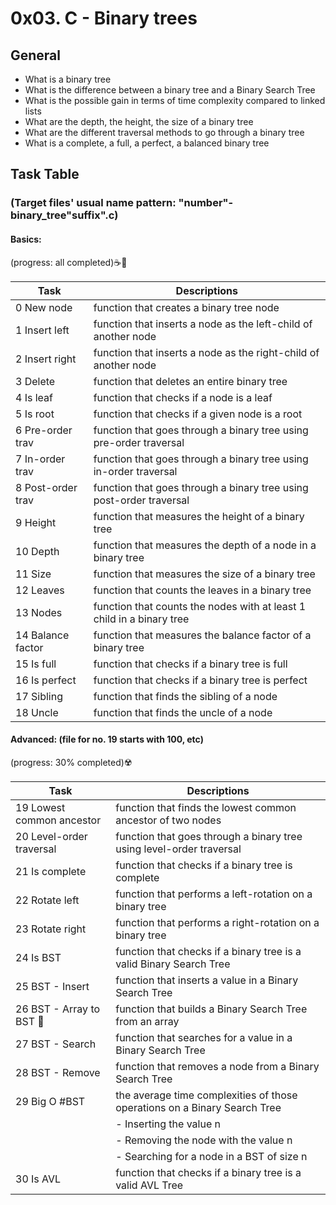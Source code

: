 # 0x03. C - Binary trees
## General
- What is a binary tree
- What is the difference between a binary tree and a Binary Search Tree
- What is the possible gain in terms of time complexity compared to linked lists
- What are the depth, the height, the size of a binary tree
- What are the different traversal methods to go through a binary tree
- What is a complete, a full, a perfect, a balanced binary tree

## Task Table
### (Target files' usual name pattern: "number"-binary_tree"suffix".c)
#### Basics:
(progress: all completed):coffee::cowboy_hat_face:

| Task              | Descriptions                                                              |
|-------------------|---------------------------------------------------------------------------|
| 0 New node        | function that creates a binary tree node					|
| 1 Insert left     | function that inserts a node as the left-child of another node		|
| 2 Insert right    | function that inserts a node as the right-child of another node		|
| 3 Delete          | function that deletes an entire binary tree				|
| 4 Is leaf         | function that checks if a node is a leaf					|
| 5 Is root         | function that checks if a given node is a root				|
| 6 Pre-order trav  | function that goes through a binary tree using pre-order traversal	|
| 7 In-order trav   | function that goes through a binary tree using in-order traversal		|
| 8 Post-order trav | function that goes through a binary tree using post-order traversal	|
| 9 Height          | function that measures the height of a binary tree	    		|
| 10 Depth          | function that measures the depth of a node in a binary tree		|
| 11 Size           | function that measures the size of a binary tree	      			|
| 12 Leaves         | function that counts the leaves in a binary tree				|
| 13 Nodes          | function that counts the nodes with at least 1 child in a binary tree	|
| 14 Balance factor | function that measures the balance factor of a binary tree          	|
| 15 Is full        | function that checks if a binary tree is full   	    			|
| 16 Is perfect     | function that checks if a binary tree is perfect				|
| 17 Sibling        | function that finds the sibling of a node					|
| 18 Uncle          | function that finds the uncle of a node					|

#### Advanced: (file for no. 19 starts with 100, etc)
(progress: 30% completed):radioactive:

| Task			      | Descriptions									|
|-----------------------------|---------------------------------------------------------------------------------|
| 19 Lowest common ancestor   | function that finds the lowest common ancestor of two nodes			|
| 20 Level-order traversal    | function that goes through a binary tree using level-order traversal		|
| 21 Is complete       	      | function that checks if a binary tree is complete      	   			|
| 22 Rotate left              | function that performs a left-rotation on a binary tree				|
| 23 Rotate right	      | function that performs a right-rotation on a binary tree			|
| 24 Is BST 		      | function that checks if a binary tree is a valid Binary Search Tree		|
| 25 BST - Insert 	      | function that inserts a value in a Binary Search Tree				|
| 26 BST - Array to BST :thinking:      | function that builds a Binary Search Tree from an array	   	  		|
| 27 BST - Search             | function that searches for a value in a Binary Search Tree			|
| 28 BST - Remove	      | function that removes a node from a Binary Search Tree				|
| 29 Big O #BST		      | the average time complexities of those operations on a Binary Search Tree	|
|     	     		      | - Inserting the value n  	             	       	       	     	        |
|			      | - Removing the node with the value n				     		|
|			      | - Searching for a node in a BST of size n		         		|
| 30 Is AVL 		      | function that checks if a binary tree is a valid AVL Tree   			|